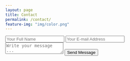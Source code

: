 ```yaml
---
layout: page
title: Contact
permalink: /contact/
feature-img: "img/color.png"
---
```




  <!-- #1 -->
<form action="https://getsimpleform.com/messages?form_api_token=b1fa7db9c2797af21c9d9fca7316cbe7" method="post">
  <!-- the redirect_to is optional, the form will redirect to the referrer on submission -->
  <!-- #2 -->
  <input type='hidden' name='redirect_to' value='http://stphchu.github.io/thank-you' />
  <input type='text' name='name' placeholder='Your Full Name' />
  <input type='email' name='email' placeholder='Your E-mail Address' />
  <textarea name='message' placeholder='Write your message ...'></textarea>
  <input type='submit' value='Send Message' />
</form>
